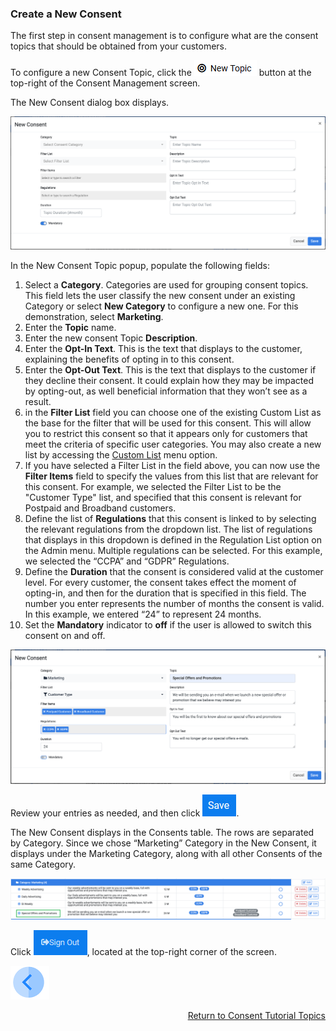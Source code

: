 ### Create a New Consent

The first step in consent management is to configure what are the consent topics that should be obtained from your customers.

To configure a new Consent Topic, click the ![image](../images/08_ICON_Consent_New_Topic.png) button at the top-right of the Consent Management screen. 

The New Consent dialog box displays.

![image](../images/08_01_Consent_New.png)     

In the New Consent Topic popup, populate the following fields:

1. Select a **Category**. Categories are used for grouping consent topics. This field lets the user classify the new consent under an existing Category or select **New Category** to configure a new one. For this demonstration, select **Marketing**. 
2. Enter the **Topic** name.     
3. Enter the new consent Topic **Description**.    
4. Enter the **Opt-In Text**. This is the text that displays to the customer, explaining the benefits of opting in to this consent.     
5. Enter the **Opt-Out Text**. This is the text that displays to the customer if they decline their consent. It could explain how they may be impacted by opting-out, as well beneficial information that they won’t see as a result.      
6. in the **Filter List** field you can choose one of the existing Custom List as the base for the filter that will be used for this consent. This will allow you to restrict this consent so that it appears only for customers that meet the criteria of specific user categories. You may also create a new list by accessing the [Custom List](/articles/DPM/02_Admin_Module/16_Custom_Lists.md) menu option. 
7. If you have selected a Filter List in the field above, you can now use the **Filter Items** field to specify the values from this list that are relevant for this consent. For example, we selected the Filter List to be the "Customer Type" list, and specified that this consent is relevant for Postpaid and Broadband customers. 
8. Define the list of **Regulations** that this consent is linked to by selecting the relevant regulations from the dropdown list. The list of regulations that displays in this dropdown is defined in the Regulation List option on the Admin menu. Multiple regulations can be selected. For this example, we selected the “CCPA” and “GDPR” Regulations.
9. Define the **Duration** that the consent is considered valid at the customer level. For every customer, the consent takes effect the moment of opting-in, and then for the duration that is specified in this field. The number you enter represents the number of months the consent is valid. In this example, we entered “24” to represent 24 months. 
10. Set the **Mandatory** indicator to **off** if the user is allowed to switch this consent on and off. 

![image](../images/08_02_Consent_New.png)    

Review your entries as needed, and then click ![image](../images/ICON_Save.png).

The New Consent displays in the Consents table. The rows are separated by Category. Since we chose “Marketing” Category in the New Consent, it displays under the Marketing Category, along with all other Consents of the same Category.

![image](../images/08_03_Consent_New.png)     

Click ![image](../images/08_ICON_SignOut.png), located at the top-right corner of the screen.



[![Previous](../images/Previous.png)]( 03_02_Admin_Consent_Login.md)[<p align="right"> Return to Consent Tutorial Topics</p>](01_Consent.md)
